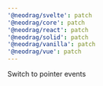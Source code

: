 ```yaml
---
'@neodrag/svelte': patch
'@neodrag/core': patch
'@neodrag/react': patch
'@neodrag/solid': patch
'@neodrag/vanilla': patch
'@neodrag/vue': patch
---
```


Switch to pointer events
